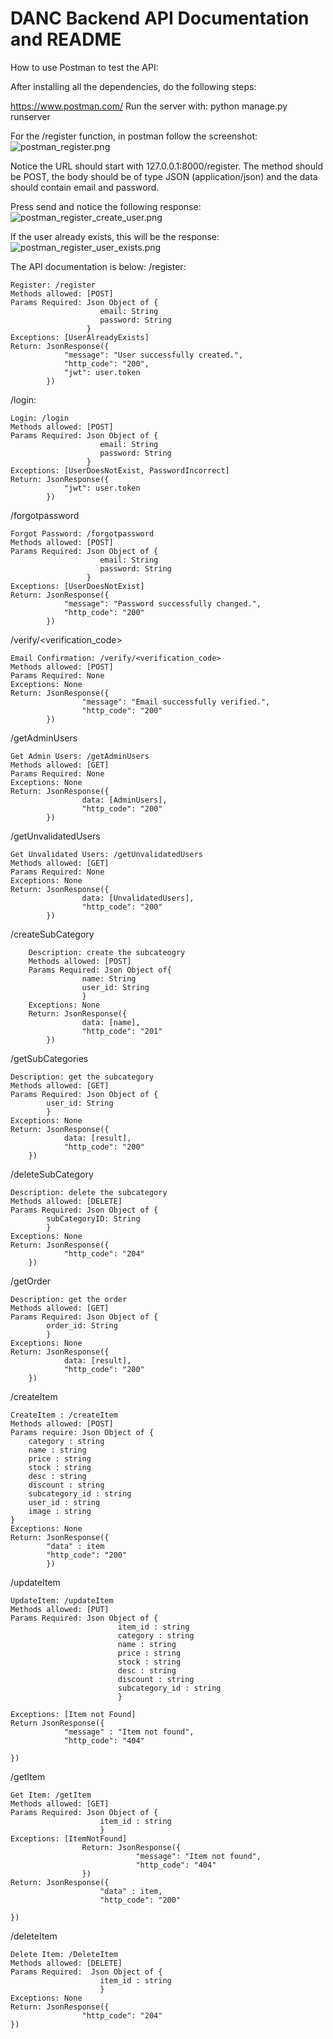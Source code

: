 # DANC Backend API Documentation and README

How to use Postman to test the API:

After installing all the dependencies, do the following steps:

https://www.postman.com/
Run the server with: python manage.py runserver

For the /register function, in postman follow the screenshot:
![postman_register.png](/readme-assets/postman_register.png?raw=true "postman_register") 

Notice the URL should start with 127.0.0.1:8000/register. The method should be POST, the body should be of type JSON (application/json) and the data should contain email and password.

Press send and notice the following response:
![postman_register_create_user.png](/readme-assets/postman_register_create_user.png?raw=true "postman_register_create_user.png") 

If the user already exists, this will be the response:
![postman_register_user_exists.png](/readme-assets/postman_register_user_exists.png?raw=true "postman_register_user_exists") 


The API documentation is below:
/register:
```
Register: /register
Methods allowed: [POST]
Params Required: Json Object of {
                    email: String
                    password: String
                 }
Exceptions: [UserAlreadyExists]
Return: JsonResponse({
            "message": "User successfully created.",
            "http_code": "200",
            "jwt": user.token
        })
```
/login:
```
Login: /login
Methods allowed: [POST]
Params Required: Json Object of {
                    email: String
                    password: String
                 }
Exceptions: [UserDoesNotExist, PasswordIncorrect]
Return: JsonResponse({
            "jwt": user.token
        })
```

/forgotpassword
```
Forgot Password: /forgotpassword
Methods allowed: [POST]
Params Required: Json Object of {
                    email: String
                    password: String
                 }
Exceptions: [UserDoesNotExist]
Return: JsonResponse({
            "message": "Password successfully changed.",
            "http_code": "200"
        })
```

/verify/<verification_code>
```
Email Confirmation: /verify/<verification_code>
Methods allowed: [POST]
Params Required: None
Exceptions: None
Return: JsonResponse({
                "message": "Email successfully verified.",
                "http_code": "200"
        })
```

/getAdminUsers
```
Get Admin Users: /getAdminUsers
Methods allowed: [GET]
Params Required: None
Exceptions: None
Return: JsonResponse({
                data: [AdminUsers],
                "http_code": "200"
        })
```

/getUnvalidatedUsers
```
Get Unvalidated Users: /getUnvalidatedUsers
Methods allowed: [GET]
Params Required: None
Exceptions: None
Return: JsonResponse({
                data: [UnvalidatedUsers],
                "http_code": "200"
        })
```


/createSubCategory
```
    Description: create the subcateogry
    Methods allowed: [POST]
    Params Required: Json Object of{
                name: String
                user_id: String
                }
    Exceptions: None
    Return: JsonResponse({
                data: [name],
                "http_code": "201"
        })
```

/getSubCategories
```
Description: get the subcategory
Methods allowed: [GET]
Params Required: Json Object of {
        user_id: String
        }
Exceptions: None
Return: JsonResponse({
            data: [result],
            "http_code": "200"
    })

```

/deleteSubCategory
```
Description: delete the subcategory
Methods allowed: [DELETE]
Params Required: Json Object of {
        subCategoryID: String
        }
Exceptions: None
Return: JsonResponse({
            "http_code": "204"
    })
```


/getOrder
```
Description: get the order
Methods allowed: [GET]
Params Required: Json Object of {
        order_id: String
        }
Exceptions: None
Return: JsonResponse({
            data: [result],
            "http_code": "200"
    })
```

/createItem
```
CreateItem : /createItem
Methods allowed: [POST]
Params require: Json Object of {
    category : string
    name : string
    price : string
    stock : string
    desc : string
    discount : string
    subcategory_id : string
    user_id : string 
    image : string
}
Exceptions: None
Return: JsonResponse({
        "data" : item
        "http_code": "200"
        })
```

/updateItem
```
UpdateItem: /updateItem
Methods allowed: [PUT]
Params Required: Json Object of {
                        item_id : string
                        category : string
                        name : string
                        price : string
                        stock : string
                        desc : string
                        discount : string
                        subcategory_id : string
                        }

Exceptions: [Item not Found]
Return JsonResponse({
            "message" : "Item not found",
            "http_code": "404"

})
```

/getItem
```
Get Item: /getItem
Methods allowed: [GET]
Params Required: Json Object of {
                    item_id : string
                    }
Exceptions: [ItemNotFound]
                Return: JsonResponse({
                            "message": "Item not found",
                            "http_code": "404"
                })
Return: JsonResponse({
                    "data" : item,
                    "http_code": "200"

})
```

/deleteItem
```
Delete Item: /DeleteItem
Methods allowed: [DELETE]
Params Required:  Json Object of {
                    item_id : string
                    }
Exceptions: None
Return: JsonResponse({
                "http_code": "204"
})
```

















